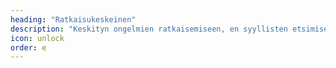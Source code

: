 ```yaml
---
heading: "Ratkaisukeskeinen"
description: "Keskityn ongelmien ratkaisemiseen, en syyllisten etsimiseen."
icon: unlock
order: e
---
```

